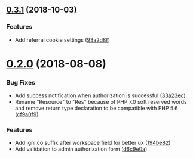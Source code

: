 <a name="0.3.1"></a>
## [0.3.1](https://github.com/ignicoapp/ignico-wordpress/compare/0.3.0...0.3.1) (2018-10-03)


### Features

* Add referral cookie settings ([93a2d8f](https://github.com/ignicoapp/ignico-wordpress/commit/93a2d8f))



<a name="0.2.0"></a>
# [0.2.0](https://github.com/ignicoapp/ignico-wordpress/compare/33a23ec...0.2.0) (2018-08-08)


### Bug Fixes

* Add success notification when authorization is successful ([33a23ec](https://github.com/ignicoapp/ignico-wordpress/commit/33a23ec))
* Rename "Resource" to "Res" because of PHP 7.0 soft reserved words and remove return type declaration to be compatible with PHP 5.6 ([cf9a0f9](https://github.com/ignicoapp/ignico-wordpress/commit/cf9a0f9))


### Features

* Add igni.co suffix after workspace field for better ux ([194be82](https://github.com/ignicoapp/ignico-wordpress/commit/194be82))
* Add validation to admin authorization form ([d6c9e0a](https://github.com/ignicoapp/ignico-wordpress/commit/d6c9e0a))



